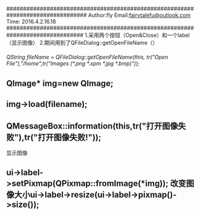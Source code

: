 ################################################################################
Author:fly
Email:fairytalefu@outlook.com
Time: 2016.4.2.16.18
###############################################################################
1.采用两个按钮（Open&Close）和一个label（显示图像）
2.期间用到了QFileDialog::getOpenFileName（）
###### QString fileName = QFileDialog::getOpenFileName(this, tr("Open File"),"/home",tr("Images (*.png *.xpm *.jpg *.bmp)"));
## QImage* img=new QImage;
## img->load(filename);
## QMessageBox::information(this,tr("打开图像失败"),tr("打开图像失败!"));
显示图像
## ui->label->setPixmap(QPixmap::fromImage(*img)); 改变图像大小ui->label->resize(ui->label->pixmap()->size());

